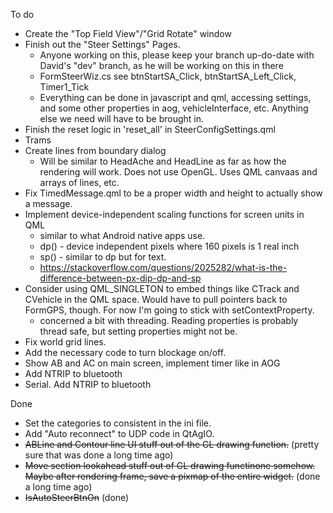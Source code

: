 To do

 * Create the "Top Field View"/"Grid Rotate" window
 * Finish out the "Steer Settings" Pages.
   * Anyone working on this, please keep your branch up-do-date with David's "dev" branch, as he will be working on this in there
   * FormSteerWiz.cs see btnStartSA_Click, btnStartSA_Left_Click, Timer1_Tick
   * Everything can be done in javascript and qml, accessing settings, and some other properties in aog, vehicleInterface, etc. Anything else we need will have to be brought in.
 * Finish the reset logic in 'reset_all' in SteerConfigSettings.qml
 * Trams
 * Create lines from boundary dialog
   * Will be similar to HeadAche and HeadLine as far as how the rendering will work.  Does not use OpenGL. Uses QML canvaas and arrays of lines, etc.
 * Fix TimedMessage.qml to be a proper width and height to actually show a message.
 * Implement device-independent scaling functions for screen units in QML
   * similar to what Android native apps use.
   * dp() - device independent pixels where 160 pixels is 1 real inch
   * sp() - similar to dp but for text.
   * https://stackoverflow.com/questions/2025282/what-is-the-difference-between-px-dip-dp-and-sp
 * Consider using QML_SINGLETON to embed things like CTrack and CVehicle in the QML space.  Would have to pull pointers back to FormGPS, though.  For now I'm going to stick with setContextProperty.
   * concerned a bit with threading.  Reading properties is probably thread safe, but setting properties might not be.
 * Fix world grid lines. 
 * Add the necessary code to turn blockage on/off.
 * Show AB and AC on main screen, implement timer like in AOG
 * Add NTRIP to bluetooth
 * Serial. Add NTRIP to bluetooth

Done
 * Set the categories to consistent in the ini file.
 * Add "Auto reconnect" to UDP code in QtAgIO.
 * ~~ABLine and Contour line UI stuff out of the GL drawing function.~~ (pretty sure that was done a long time ago)
 * ~~Move section lookahead stuff out of GL drawing functinone somehow.
   Maybe after rendering frame, save a pixmap of the entire widget.~~ (done a long time ago)
 * ~~IsAutoSteerBtnOn~~ (done)
